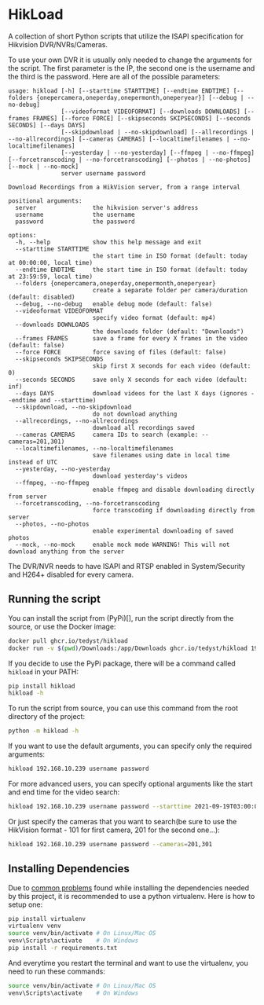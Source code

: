 # HikLoad

A collection of short Python scripts that utilize the ISAPI specification for Hikvision DVR/NVRs/Cameras.

To use your own DVR it is usually only needed to change the arguments for the script. The first parameter is the IP, the second one is the username and the third is the password. Here are all of the possible parameters:

```
usage: hikload [-h] [--starttime STARTTIME] [--endtime ENDTIME] [--folders {onepercamera,oneperday,onepermonth,oneperyear}] [--debug | --no-debug]
               [--videoformat VIDEOFORMAT] [--downloads DOWNLOADS] [--frames FRAMES] [--force FORCE] [--skipseconds SKIPSECONDS] [--seconds SECONDS] [--days DAYS]
               [--skipdownload | --no-skipdownload] [--allrecordings | --no-allrecordings] [--cameras CAMERAS] [--localtimefilenames | --no-localtimefilenames]
               [--yesterday | --no-yesterday] [--ffmpeg | --no-ffmpeg] [--forcetranscoding | --no-forcetranscoding] [--photos | --no-photos] [--mock | --no-mock]
               server username password

Download Recordings from a HikVision server, from a range interval

positional arguments:
  server                the hikvision server's address
  username              the username
  password              the password

options:
  -h, --help            show this help message and exit
  --starttime STARTTIME
                        the start time in ISO format (default: today at 00:00:00, local time)
  --endtime ENDTIME     the start time in ISO format (default: today at 23:59:59, local time)
  --folders {onepercamera,oneperday,onepermonth,oneperyear}
                        create a separate folder per camera/duration (default: disabled)
  --debug, --no-debug   enable debug mode (default: false)
  --videoformat VIDEOFORMAT
                        specify video format (default: mp4)
  --downloads DOWNLOADS
                        the downloads folder (default: "Downloads")
  --frames FRAMES       save a frame for every X frames in the video (default: false)
  --force FORCE         force saving of files (default: false)
  --skipseconds SKIPSECONDS
                        skip first X seconds for each video (default: 0)
  --seconds SECONDS     save only X seconds for each video (default: inf)
  --days DAYS           download videos for the last X days (ignores --endtime and --starttime)
  --skipdownload, --no-skipdownload
                        do not download anything
  --allrecordings, --no-allrecordings
                        download all recordings saved
  --cameras CAMERAS     camera IDs to search (example: --cameras=201,301)
  --localtimefilenames, --no-localtimefilenames
                        save filenames using date in local time instead of UTC
  --yesterday, --no-yesterday
                        download yesterday's videos
  --ffmpeg, --no-ffmpeg
                        enable ffmpeg and disable downloading directly from server
  --forcetranscoding, --no-forcetranscoding
                        force transcoding if downloading directly from server
  --photos, --no-photos
                        enable experimental downloading of saved photos
  --mock, --no-mock     enable mock mode WARNING! This will not download anything from the server
```

The DVR/NVR needs to have ISAPI and RTSP enabled in System/Security and H264+ disabled for every camera.

## Running the script

You can install the script from (PyPi)[], run the script directly from the source, or use the Docker image:

```bash
docker pull ghcr.io/tedyst/hikload
docker run -v $(pwd)/Downloads:/app/Downloads ghcr.io/tedyst/hikload 192.168.10.239 admin password
```

If you decide to use the PyPi package, there will be a command called `hikload` in your PATH:
```bash
pip install hikload
hikload -h
```

To run the script from source, you can use this command from the root directory of the project:
```bash
python -m hikload -h
```

If you want to use the default arguments, you can specify only the required arguments:

```bash
hikload 192.168.10.239 username password
```

For more advanced users, you can specify optional arguments like the start and end time for the video search:

```bash
hikload 192.168.10.239 username password --starttime 2021-09-19T03:00:00+03:00 --endtime 2021-09-20T04:00:00+00:00
```

Or just specify the cameras that you want to search(be sure to use the HikVision format - 101 for first camera, 201 for the second one...):

```bash
hikload 192.168.10.239 username password --cameras=201,301
```

## Installing Dependencies

Due to [common problems](https://github.com/kkroening/ffmpeg-python/issues/174#issuecomment-561546739) found while installing the dependencies needed by this project, it is recommended to use a python virtualenv. Here is how to setup one:

```bash
pip install virtualenv
virtualenv venv
source venv/bin/activate # On Linux/Mac OS
venv\Scripts\activate    # On Windows
pip install -r requirements.txt
```

And everytime you restart the terminal and want to use the virtualenv, you need to run these commands:

```bash
source venv/bin/activate # On Linux/Mac OS
venv\Scripts\activate    # On Windows
```